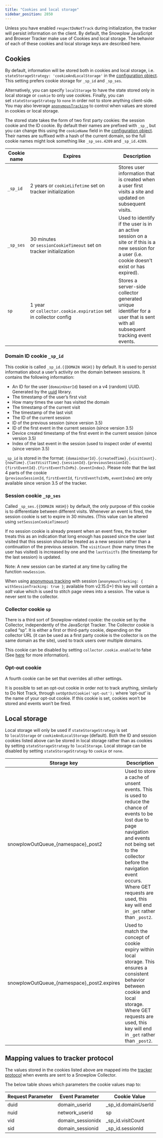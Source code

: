 ```yaml
---
title: "Cookies and local storage"
sidebar_position: 2850
---
```


Unless you have enabled `respectDoNotTrack` during initialization, the tracker will persist information on the client. By default, the Snowplow JavaScript and Browser Tracker make use of Cookies and local storage. The behavior of each of these cookies and local storage keys are described here.

## Cookies

By default, information will be stored both in cookies and local storage, i.e. `stateStorageStrategy: 'cookieAndLocalStorage'` in the [configuration object](/docs/collecting-data/collecting-from-own-applications/javascript-trackers/web-tracker/tracker-setup/initialization-options/index.md). This setting prefers cookie storage for `_sp_id` and `_sp_ses`.

Alternatively, you can specify `localStorage` to have the state stored only in local storage or `cookie` to only use cookies. Finally, you can set `stateStorageStrategy` to `none` in order not to store anything client-side. You may also leverage [`anonymousTracking`](/docs/collecting-data/collecting-from-own-applications/javascript-trackers/web-tracker/anonymous-tracking/index.md) to control when values are stored in cookies or local storage.

The stored state takes the form of two first party cookies: the session cookie and the ID cookie. By default their names are prefixed with `_sp_`, but you can change this using the `cookieName` field in the [configuration object](/docs/collecting-data/collecting-from-own-applications/javascript-trackers/web-tracker/tracker-setup/initialization-options/index.md). Their names are suffixed with a hash of the current domain, so the full cookie names might look something like `_sp_ses.4209` and `_sp_id.4209`.

| Cookie name | Expires                                                            | Description                                                                                                                                       |
|-------------|--------------------------------------------------------------------|---------------------------------------------------------------------------------------------------------------------------------------------------|
| `_sp_id`      | 2 years or `cookieLifetime` set on tracker initialization          | Stores user information that is created when a user first visits a site and updated on subsequent visits.                                         |
| `_sp_ses`     | 30 minutes or `sessionCookieTimeout` set on tracker initialization | Used to identify if the user is in an active session on a site or if this is a new session for a user (i.e. cookie doesn't exist or has expired). |
| `sp`          | 1 year or `collector.cookie.expiration` set in collector config    | Stores a server-side collector generated unique identifier for a user that is sent with all subsequent tracking event events.                     |

### Domain ID cookie `_sp_id`

This cookie is called `_sp_id.{{DOMAIN HASH}}` by default. It is used to persist information about a user’s activity on the domain between sessions. It contains the following information:

- An ID for the user (`domainUserId`) based on a v4 (random) UUID. Generated by the [uuid](https://www.npmjs.com/package/uuid) library.
- The timestamp of the user’s first visit
- How many times the user has visited the domain
- The timestamp of the current visit
- The timestamp of the last visit
- The ID of the current session
- ID of the previous session (since version 3.5)
- ID of the first event in the current session (since version 3.5)
- Device created timestamp of the first event in the current session (since version 3.5)
- Index of the last event in the session (used to inspect order of events) (since version 3.5)

`_sp_id` is stored in the format: `{domainUserId}.{createdTime}.{visitCount}.{nowTime}.{lastVisitTime}.{sessionId}.{previousSessionId}.{firstEventId}.{firstEventTsInMs}.{eventIndex}`. Please note that the last 4 parts of the cookie (`previousSessionId`, `firstEventId`, `firstEventTsInMs`, `eventIndex`) are only available since version 3.5 of the tracker.

### Session cookie `_sp_ses`

Called `_sp_ses.{{DOMAIN HASH}}` by default, the only purpose of this cookie is to differentiate between different visits. Whenever an event is fired, the session cookie is set to expire in 30 minutes. (This value can be altered using `setSessionCookieTimeout`)

If no session cookie is already present when an event fires, the tracker treats this as an indication that long enough has passed since the user last visited that this session should be treated as a new session rather than a continuation of the previous session. The `visitCount` (how many times the user has visited) is increased by one and the `lastVisitTs` (the timestamp for the last session) is updated.

Note: A new session can be started at any time by calling the function `newSession`.

When using [anonymous tracking](/docs/collecting-data/collecting-from-own-applications/javascript-trackers/web-tracker/anonymous-tracking/index.md) with session (`anonymousTracking: { withSessionTracking: true }`; available from v2.15.0+) this key will contain a _salt_ value which is used to stitch page views into a session. The value is never sent to the collector. 

### Collector cookie `sp`

There is a third sort of Snowplow-related cookie: the cookie set by the Collector, independently of the JavaScript Tracker. The Collector cookie is called “sp”. It is either a first or third-party cookie, depending on the collector URL (it can be used as a first party cookie is the collector is on the same domain as the site), used to track users over multiple domains.

This cookie can be disabled by setting `collector.cookie.enabled` to false (See [here](/docs/pipeline-components-and-applications/stream-collector/configure/index.md) for more information).

### Opt-out cookie

A fourth cookie can be set that overrides all other settings.

It is possible to set an opt-out cookie in order not to track anything, similarly to Do Not Track, through `setOptOutCookie('opt-out');` where ‘opt-out’ is the name of your opt-out cookie. If this cookie is set, cookies won’t be stored and events won’t be fired.

## Local storage

Local storage will only be used if `stateStorageStrategy` is set to `localStorage` or `cookieAndLocalStorage` (default). Both the ID and session cookies listed above can be stored in local storage rather than as cookies by setting `stateStorageStrategy` to `localStorage`. Local storage can be disabled by setting `stateStorageStrategy` to `cookie` or `none`.

| Storage key                                | Description                                                                                                                                                                                                                                                                        |
|--------------------------------------------|------------------------------------------------------------------------------------------------------------------------------------------------------------------------------------------------------------------------------------------------------------------------------------|
| snowplowOutQueue_{namespace}_post2         | Used to store a cache of unsent events. This is used to reduce the chance of events to be lost due to page navigation and events not being set to the collector before the navigation event occurs. Where GET requests are used, this key will end in `_get` rather than `_post2`. |
| snowplowOutQueue_{namespace}_post2.expires | Used to match the concept of cookie expiry within local storage. This ensures a consistent behavior between cookie and local storage. Where GET requests are used, this key will end in `_get` rather than `_post2`.                                                               |

## Mapping values to tracker protocol

The values stored in the cookies listed above are mapped into the [tracker protocol](/docs/collecting-data/collecting-from-own-applications/snowplow-tracker-protocol/index.md) when events are sent to a Snowplow Collector.

The below table shows which parameters the cookie values map to:

| Request Parameter | Event Parameter   | Cookie Value        |
|-------------------|-------------------|---------------------|
| duid              | domain_userid     | _sp_id.domainUserId |
| nuid              | network_userid    | sp                  |
| vid               | domain_sessionidx | _sp_id.visitCount   |
| sid               | domain_sessionid  | _sp_id.sessionId    |
